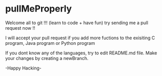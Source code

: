 # pullMeProperly

Welcome all to git !!!
(learn to code + have fun) 
try sending me a pull request now !!

I will accept your pull request if you add more fuctions to the exisiting 
  C program,
  Java program or 
  Python program
  
If you dont know any of the languages, try to edit README.md file.
Make your changes by creating a newBranch.

-Happy Hacking-

